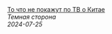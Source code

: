 <!--2024-07-25 16:00:34-->
<div class="yb">
  <a class="nodecor" href="/index.html?tajny/to_chto_ne_pokajut_po_tv_o_kitae">
    <img class="preview" data-videoid="XDB5UOyPWJU" src="https://i1.ytimg.com/vi/XDB5UOyPWJU/hqdefault.jpg" align="middle" alt="">
  </a>
  <div class="inlbl text">
    <a class="nodecor" href="/index.html?tajny/to_chto_ne_pokajut_po_tv_o_kitae">То что не покажут по ТВ о Китае</a><br>
    <i class="smaller2">Темная сторона</i><br>
    <i class="smaller3">2024-07-25</i>
  </div>
</div>
